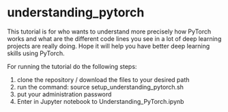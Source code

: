 # understanding_pytorch

This tutorial is for who wants to understand more precisely how PyTorch works and what are the different code lines you see in a lot of deep learning projects are really doing. Hope it will help you have better deep learning skills using PyTorch.

For running the tutorial do the following steps:   
  1. clone the repository / download  the files to your desired path
  2. run the command:    source setup_understanding_pytorch.sh
  3. put your administration password
  4. Enter in Jupyter notebook to Understanding_PyTorch.ipynb

